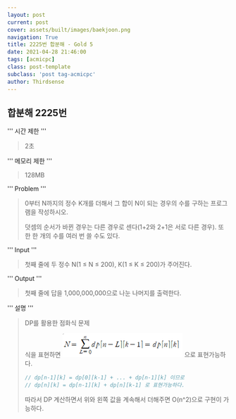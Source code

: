```yaml
---
layout: post
current: post
cover: assets/built/images/baekjoon.png
navigation: True
title: 2225번 합분해 - Gold 5
date: 2021-04-28 21:46:00
tags: [acmicpc]
class: post-template
subclass: 'post tag-acmicpc'
author: Thirdsense
---
```




## 합분해 2225번



 '''
시간 제한
'''


> 2초

'''
메모리 제한
'''

> 128MB

'''
Problem
'''

> 0부터 N까지의 정수 K개를 더해서 그 합이 N이 되는 경우의 수를 구하는 프로그램을 작성하시오.
>
> 덧셈의 순서가 바뀐 경우는 다른 경우로 센다(1+2와 2+1은 서로 다른 경우). 또한 한 개의 수를 여러 번 쓸 수도 있다.



'''
Input
'''
> 첫째 줄에 두 정수 N(1 ≤ N ≤ 200), K(1 ≤ K ≤ 200)가 주어진다.

'''
Output
'''

> 첫째 줄에 답을 1,000,000,000으로 나눈 나머지를 출력한다.

'''
설명
'''

> DP를 활용한 점화식 문제
>
> 식을 표현하면  ![acmicpc_num_2225](./assets/built/images/acmicpc_num_2225.png) 으로 표현가능하다.
>
> ``` c++
> // dp[n-1][k] = dp[0][k-1] + ... + dp[n-1][k] 이므로
> // dp[n][k] = dp[n-1][k] + dp[n][k-1] 로 표현가능하다.
> ```
>
> 따라서 DP 계산하면서 위와 왼쪽 값을 계속해서 더해주면 O(n^2)으로 구현이 가능하다.



<script src="https://gist.github.com/Thirdsense3/49602638d80a6a2eaabecdc786f75da9.js"></script>